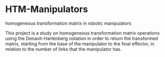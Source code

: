 # HTM-Manipulators
homogeneous transformation matrix in robotic manipulators

This project is a study on homogeneous transformation matrix operations using the Denavit-Hartenberg notation in order to return the transformed matrix, starting from the base of the manipulator to the final effector, in relation to the number of links that the manipulator has.
